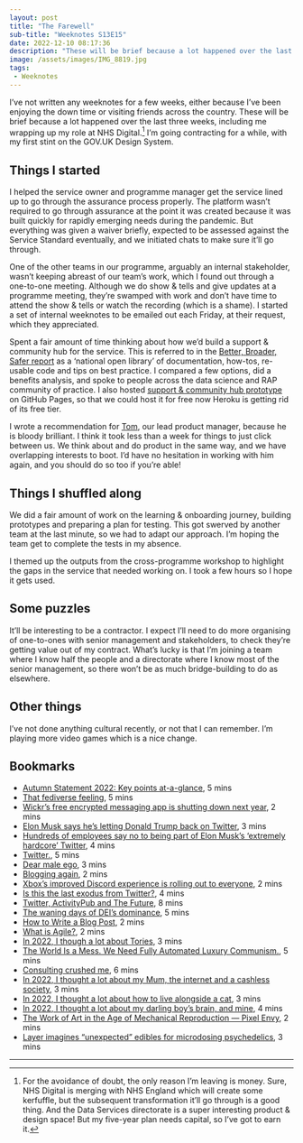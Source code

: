 ```yaml
---
layout: post
title: "The Farewell"
sub-title: "Weeknotes S13E15"
date: 2022-12-10 08:17:36
description: "These will be brief because a lot happened over the last three weeks, including me wrapping up my role at NHS Digital."
image: /assets/images/IMG_8819.jpg
tags:
 - Weeknotes
---
```


I’ve not written any weeknotes for a few weeks, either because I’ve been enjoying the down time or visiting friends across the country. These will be brief because a lot happened over the last three weeks, including me wrapping up my role at NHS Digital.[^1] I’m going contracting for a while, with my first stint on the GOV.UK Design System.

## Things I started

I helped the service owner and programme manager get the service lined up to go through the assurance process properly. The platform wasn’t required to go through assurance at the point it was created because it was built quickly for rapidly emerging needs during the pandemic. But everything was given a waiver briefly, expected to be assessed against the Service Standard eventually, and we initiated chats to make sure it’ll go through.

One of the other teams in our programme, arguably an internal stakeholder, wasn’t keeping abreast of our team’s work, which I found out through a one-to-one meeting. Although we do show & tells and give updates at a programme meeting, they’re swamped with work and don’t have time to attend the show & tells or watch the recording (which is a shame). I started a set of internal weeknotes to be emailed out each Friday, at their request, which they appreciated.

Spent a fair amount of time thinking about how we’d build a support & community hub for the service. This is referred to in the [Better, Broader, Safer report](https://www.gov.uk/government/publications/better-broader-safer-using-health-data-for-research-and-analysis/better-broader-safer-using-health-data-for-research-and-analysis) as a ‘national open library’ of documentation, how-tos, re-usable code and tips on best practice. I compared a few options, did a benefits analysis, and spoke to people across the data science and RAP community of practice. I also hosted [support & community hub prototype](https://nhsdigital.github.io/sde-support-prototype/home-page) on GitHub Pages, so that we could host it for free now Heroku is getting rid of its free tier.

I wrote a recommendation for [Tom](https://www.linkedin.com/in/tomhubbardgreen/), our lead product manager, because he is bloody brilliant. I think it took less than a week for things to just click between us. We think about and do product in the same way, and we have overlapping interests to boot. I’d have no hesitation in working with him again, and you should do so too if you’re able!

## Things I shuffled along

We did a fair amount of work on the learning & onboarding journey, building prototypes and preparing a plan for testing. This got swerved by another team at the last minute, so we had to adapt our approach. I’m hoping the team get to complete the tests in my absence.

I themed up the outputs from the cross-programme workshop to highlight the gaps in the service that needed working on. I took a few hours so I hope it gets used.

## Some puzzles

It’ll be interesting to be a contractor. I expect I’ll need to do more organising of one-to-ones with senior management and stakeholders, to check they’re getting value out of my contract. What’s lucky is that I’m joining a team where I know half the people and a directorate where I know most of the senior management, so there won’t be as much bridge-building to do as elsewhere.

## Other things

I’ve not done anything cultural recently, or not that I can remember. I’m playing more video games which is a nice change.

## Bookmarks

- [Autumn Statement 2022: Key points at-a-glance](https://www.bbc.com/news/business-63555313), 5 mins
- [That fediverse feeling](https://adactio.com/journal/19650), 5 mins
- [Wickr’s free encrypted messaging app is shutting down next year](https://www.theverge.com/2022/11/19/23468065/wickr-free-encrypted-messaging-app-shutting-down-amazon-web-services), 2 mins
- [Elon Musk says he’s letting Donald Trump back on Twitter](https://www.theverge.com/2022/11/19/23467280/donald-trump-twitter-back-elon-musk-poll), 3 mins
- [Hundreds of employees say no to being part of Elon Musk’s ‘extremely hardcore’ Twitter](https://www.theverge.com/2022/11/17/23465274/hundreds-of-twitter-employees-resign-from-elon-musk-hardcore-deadline), 4 mins
- [Twitter.](https://lethain.com/twitter/), 5 mins
- [Dear male ego](https://amyhupe.co.uk/articles/dear-male-ego/), 3 mins
- [Blogging again](https://www.stephenparks.org/blogging-again/), 2 mins
- [Xbox’s improved Discord experience is rolling out to everyone](https://www.theverge.com/2022/11/16/23460701/xbox-november-update-discord-voice-channels-deals-capture), 2 mins
- [Is this the last exodus from Twitter?](https://hidde.blog/twitter-exodus/), 4 mins
- [Twitter, ActivityPub and The Future](https://aeracode.org/2022/11/15/twitter-activitypub-future/), 8 mins
- [The waning days of DEI’s dominance](https://world.hey.com/dhh/the-waning-days-of-dei-s-dominance-9a5b656c), 5 mins
- [How to Write a Blog Post](https://randsinrepose.com/archives/how-to-write-a-blog-post/), 2 mins
- [What is Agile?](https://jeffgothelf.com/blog/what-is-agile/), 2 mins
- [In 2022, I though a lot about Tories](https://www.ithoughtaboutthatalot.com/2022/tories), 3 mins
- [The World Is a Mess. We Need Fully Automated Luxury Communism.](https://www.nytimes.com/2019/06/11/opinion/fully-automated-luxury-communism.html), 5 mins
- [Consulting crushed me](https://digitalbydefault.com/2022/11/02/consulting-crushed-me/), 6 mins
- [In 2022, I thought a lot about my Mum, the internet and a cashless society](https://www.ithoughtaboutthatalot.com/2022/mum), 3 mins
- [In 2022, I thought a lot about how to live alongside a cat](https://www.ithoughtaboutthatalot.com/how-to-live-alongside-a-cat), 3 mins
- [In 2022, I thought a lot about my darling boy’s brain, and mine](https://www.ithoughtaboutthatalot.com/2022/my-darling-boys-brain-and-mine), 4 mins
- [The Work of Art in the Age of Mechanical Reproduction — Pixel Envy](https://pxlnv.com/linklog/benjamin-mechanical-reproduction/), 2 mins
- [Layer imagines “unexpected” edibles for microdosing psychedelics](https://www.dezeen.com/2022/11/28/layer-keia-microdosing-psychedelics-subsription/), 3 mins

---

[^1]: For the avoidance of doubt, the only reason I’m leaving is money. Sure, NHS Digital is merging with NHS England which will create some kerfuffle, but the subsequent transformation it’ll go through is a good thing. And the Data Services directorate is a super interesting product & design space! But my five-year plan needs capital, so I’ve got to earn it.

